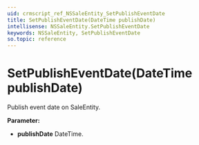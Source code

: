 ```yaml
---
uid: crmscript_ref_NSSaleEntity_SetPublishEventDate
title: SetPublishEventDate(DateTime publishDate)
intellisense: NSSaleEntity.SetPublishEventDate
keywords: NSSaleEntity, SetPublishEventDate
so.topic: reference
---
```


# SetPublishEventDate(DateTime publishDate)

Publish event date on SaleEntity.

**Parameter:** 
* **publishDate** DateTime.

